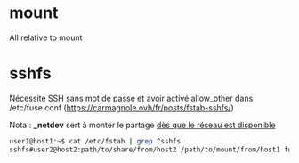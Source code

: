 # mount
All relative to mount

# sshfs
Nécessite [SSH sans mot de passe](https://github.com/lenainjaune/tips/blob/master/%23_ssh_%23) et avoir activé allow_other dans /etc/fuse.conf (https://carmagnole.ovh/fr/posts/fstab-sshfs/)

Nota : **\_netdev** sert à monter le partage [dès que le réseau est disponible](http://codingberg.com/linux/systemd_when_to_use_netdev_mount_option)
```sh
user1@host1:~$ cat /etc/fstab | grep ^sshfs
sshfs#user2@host2:path/to/share/from/host2 /path/to/mount/from/host1 fuse defaults,allow_other,_netdev 0 0
```
